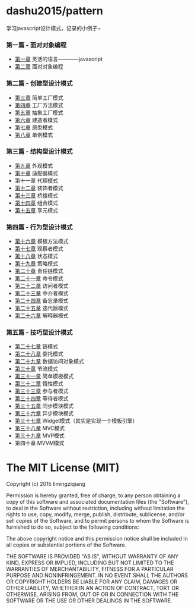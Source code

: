 # dashu2015/pattern
学习javascript设计模式，记录的小例子~

### 第一篇 - 面对对象编程

* [第一章](https://github.com/limingziqiang/dashu2015/tree/master/pattern/chapter1) 灵活的语言————javascript
* [第二章](https://github.com/limingziqiang/dashu2015/tree/master/pattern/chapter2) 面对对象编程

### 第二篇 - 创建型设计模式

* [第三章](https://github.com/limingziqiang/dashu2015/tree/master/pattern/chapter3) 简单工厂模式
* [第四章](https://github.com/limingziqiang/dashu2015/tree/master/pattern/chapter4) 工厂方法模式
* [第五章](https://github.com/limingziqiang/dashu2015/tree/master/pattern/chapter5) 抽象工厂模式
* [第六章](https://github.com/limingziqiang/dashu2015/tree/master/pattern/chapter6) 建造者模式
* [第七章](https://github.com/limingziqiang/dashu2015/tree/master/pattern/chapter7) 原型模式
* [第八章](https://github.com/limingziqiang/dashu2015/tree/master/pattern/chapter8) 单例模式

### 第三篇 - 结构型设计模式

* [第九章](https://github.com/limingziqiang/dashu2015/tree/master/pattern/chapter9) 外观模式
* [第十章](https://github.com/limingziqiang/dashu2015/tree/master/pattern/chapter10) 适配器模式
* 第十一章 代理模式
* [第十二章](https://github.com/limingziqiang/dashu2015/tree/master/pattern/chapter12) 装饰者模式
* [第十三章](https://github.com/limingziqiang/dashu2015/tree/master/pattern/chapter13) 桥接模式
* [第十四章](https://github.com/limingziqiang/dashu2015/tree/master/pattern/chapter14) 组合模式
* [第十五章](https://github.com/limingziqiang/dashu2015/tree/master/pattern/chapter15) 享元模式

### 第四篇 - 行为型设计模式

* [第十六章](https://github.com/limingziqiang/dashu2015/tree/master/pattern/chapter16) 模板方法模式
* [第十七章](https://github.com/limingziqiang/dashu2015/tree/master/pattern/chapter17) 观察者模式
* [第十八章](https://github.com/limingziqiang/dashu2015/tree/master/pattern/chapter18) 状态模式
* [第十九章](https://github.com/limingziqiang/dashu2015/tree/master/pattern/chapter19) 策略模式
* [第二十章](https://github.com/limingziqiang/dashu2015/tree/master/pattern/chapter20) 责任链模式
* [第二十一章](https://github.com/limingziqiang/dashu2015/tree/master/pattern/chapter21) 命令模式
* [第二十二章](https://github.com/limingziqiang/dashu2015/tree/master/pattern/chapter22) 访问者模式
* [第二十三章](https://github.com/limingziqiang/dashu2015/tree/master/pattern/chapter23) 中介者模式
* [第二十四章](https://github.com/limingziqiang/dashu2015/tree/master/pattern/chapter24) 备忘录模式
* [第二十五章](https://github.com/limingziqiang/dashu2015/tree/master/pattern/chapter25) 迭代器模式
* [第二十六章](https://github.com/limingziqiang/dashu2015/tree/master/pattern/chapter26) 解释器模式

### 第五篇 - 技巧型设计模式

* [第二十七章](https://github.com/limingziqiang/dashu2015/tree/master/pattern/chapter27) 链模式
* [第二十八章](https://github.com/limingziqiang/dashu2015/tree/master/pattern/chapter28) 委托模式
* [第二十九章](https://github.com/limingziqiang/dashu2015/tree/master/pattern/chapter29) 数据访问对象模式
* [第三十章](https://github.com/limingziqiang/dashu2015/tree/master/pattern/chapter30) 节流模式
* [第三十一章](https://github.com/limingziqiang/dashu2015/tree/master/pattern/chapter31) 简单模板模式
* [第三十二章](https://github.com/limingziqiang/dashu2015/tree/master/pattern/chapter32) 惰性模式
* [第三十三章](https://github.com/limingziqiang/dashu2015/tree/master/pattern/chapter33) 参与者模式
* [第三十四章](https://github.com/limingziqiang/dashu2015/tree/master/pattern/chapter34) 等待者模式
* [第三十五章](https://github.com/limingziqiang/dashu2015/tree/master/pattern/chapter35) 同步模块模式
* [第三十六章](https://github.com/limingziqiang/dashu2015/tree/master/pattern/chapter36) 异步模块模式
* [第三十七章](https://github.com/limingziqiang/dashu2015/tree/master/pattern/chapter37) Widget模式（其实是实现一个模板引擎）
* [第三十八章](https://github.com/limingziqiang/dashu2015/tree/master/pattern/chapter38) MVC模式
* [第三十九章](https://github.com/limingziqiang/dashu2015/tree/master/pattern/chapter39) MVP模式
* 第四十章 MVVM模式

# The MIT License (MIT)

Copyright (c) 2015 limingziqiang

Permission is hereby granted, free of charge, to any person obtaining a copy
of this software and associated documentation files (the "Software"), to deal
in the Software without restriction, including without limitation the rights
to use, copy, modify, merge, publish, distribute, sublicense, and/or sell
copies of the Software, and to permit persons to whom the Software is
furnished to do so, subject to the following conditions:

The above copyright notice and this permission notice shall be included in all
copies or substantial portions of the Software.

THE SOFTWARE IS PROVIDED "AS IS", WITHOUT WARRANTY OF ANY KIND, EXPRESS OR
IMPLIED, INCLUDING BUT NOT LIMITED TO THE WARRANTIES OF MERCHANTABILITY,
FITNESS FOR A PARTICULAR PURPOSE AND NONINFRINGEMENT. IN NO EVENT SHALL THE
AUTHORS OR COPYRIGHT HOLDERS BE LIABLE FOR ANY CLAIM, DAMAGES OR OTHER
LIABILITY, WHETHER IN AN ACTION OF CONTRACT, TORT OR OTHERWISE, ARISING FROM,
OUT OF OR IN CONNECTION WITH THE SOFTWARE OR THE USE OR OTHER DEALINGS IN THE
SOFTWARE.


